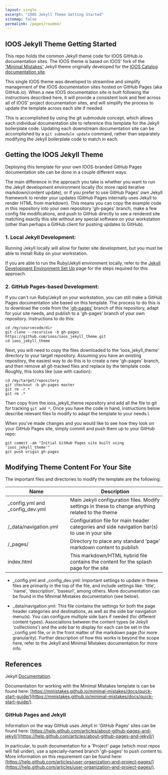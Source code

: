 ```yaml
---
layout: single
excerpt: "IOOS Jekyll Theme Getting Started"
sitemap: false
permalink: /pages/readme/
---
```

## IOOS Jekyll Theme Getting Started ##
This repo holds the common Jekyll theme code for IOOS GitHub.io documentation sites.  The IOOS theme is based on IOOS'
fork of the ['Minimal Mistakes'](https://github.com/mmistakes/minimal-mistakes)
Jekyll theme originally developed for the [IOOS Catalog documentation site](https://ioos.github.io/catalog/).  

This single IOOS theme was developed to streamline and simplify management of the IOOS documentation sites hosted on
GitHub Pages (aka GitHub.io).  When a new IOOS documentation site is built following the instructions described here,
it will provide a consistent look and feel across all of IOOS' project documentation sites, and will simplify the process
to update the template across each site if needed.  

This is accomplished by using the git submodule concept, which
allows each individual documentation site to reference this template for the Jekyll boilerplate code.  Updating each
downstream documentation site can be accomplished by a `git submodule update` command, rather than separately modifying
the Jekyll boilerplate code to match in each.  

## Getting the IOOS Jekyll Theme ##
Deploying this template for your own IOOS-branded GitHub Pages documentation site can be done in a couple different ways.

The main difference in the approach you take is whether you want to run the Jekyll development environment locally (for
  more rapid iterative markdown/content update), or if you prefer to use GitHub Pages' own Jekyll framework to render your
  updates (GitHub Pages internally uses Jekyll to render HTML from markdown).  This means you can copy the example code
  in this repository into your own repository 'gh-pages' branch, make a few config file modifications, and push to GitHub
  directly to see a rendered site matching exactly this site without any special software on your workstation (other than
  perhaps a GitHub client for pushing updates to GitHub).  

### 1. Local Jekyll Development: ###
Running Jekyll locally will allow for faster site development, but you must be able to install Ruby on your workstation.

If you are able to run the Ruby/Jekyll environment locally, refer to the [Jekyll Development Environment Set Up](https://ioos.github.io/ioos_jekyll_theme/pages/jekyll/)
page for the steps required for this approach.

### 2.  GitHub Pages-based Development: ###
If you can't run Ruby/Jekyll on your workstation, you can still make a GitHub Pages documentation site based on this
template.  The process to do this is to download the code from the ['gh-pages'](https://github.com/ioos/ioos_jekyll_theme/tree/gh-pages)
branch of this repository, adapt for your site needs, and publish to a 'gh-pages' branch of your own repository.  Instructions to do this:

```
cd /my/sourcecode/dir
git clone --recursive -b gh-pages https://github.com/ioos/ioos_jekyll_theme.git
cd ioos_jekyll_theme
```
Next, you will need to copy the files downloaded to the 'ioos_jekyll_theme' directory to your target repository.
Assuming you have an existing repository, the easiest way to do this is to create a new 'gh-pages' branch, and then remove
all git-tracked files and replace by the template code.  Roughly, this looks like (use with caution):

```
cd /my/target/repository
git checkout -b gh-pages master
git rm -r *
git rm .*
```
Then copy from the ioos_jekyll_theme repository and add all the file to git for tracking ```git add *```.
Once you have the code in hand, instructions below describe relevant files to modify to adapt the template to your needs.\

When you've made changes and you would like to see how they look on your GitHub Pages site, simply commit and push them
up to your GitHub repo:

```
git commit -am "Initial GitHub Pages site built using 'ioos_jekyll_theme'"
git push origin gh-pages
```

## Modifying Theme Content For Your Site ##
The important files and directories to modify the template are the following:

|**Name**|**Description**|
|--------|------------|
|\_config.yml and \_config_dev.yml| Main Jekyll configuration files.  Modify settings in these to change anything related to the theme|
|/\_data/navigation.yml| Configuration file for main header categories and side navigation bar(s) to use in your site|
|/\_pages/| Directory to place any standard 'page' markdown content to publish|
|index.html| This markdown/HTML hybrid file contains the content for the splash page for the site|

- \_config.yml and \_config_dev.yml:  Important settings to update in these files are primarily in the top of the file,
and include settings like: 'title', 'name', 'description', 'baseurl', among others.  More documentation can be found in
the Minimal Mistakes documentation (see below).

- \_data/navigation.yml: This file contains the settings for both the page header categories and destinations, as well
as the side bar navigation menu(s).  You can configure multiple side bars if needed (for different content types).
Associations between the content types (ie Jekyll 'colllections') and the side bar to display for each can be set in
the \_config.yml file, or in the front matter of the markdown page (for more granularity).  Further description of how
this works is beyond the scope here, refer to the Jekyll and Minimal Mistakes documentation for more info.


## References ##  
Jekyll [Documentation](https://jekyllrb.com/docs/home/).

Documentation for working with the Minimal Mistakes template is can be found here:
[https://mmistakes.github.io/minimal-mistakes/docs/quick-start-guide/](https://mmistakes.github.io/minimal-mistakes/docs/quick-start-guide/).

### GitHub Pages and Jekyll ###
Information on the way GitHub uses Jekyll in 'GitHub Pages' sites can be found here:
[https://help.github.com/articles/about-github-pages-and-jekyll/](https://help.github.com/articles/about-github-pages-and-jekyll/)

In particular, to push documentation for a 'Project' page (which most repos will fall under), use a
specially-named branch 'gh-pages' to push content to.  More information on this requirement can be
found here: [https://help.github.com/articles/user-organization-and-project-pages/](https://help.github.com/articles/user-organization-and-project-pages/).
